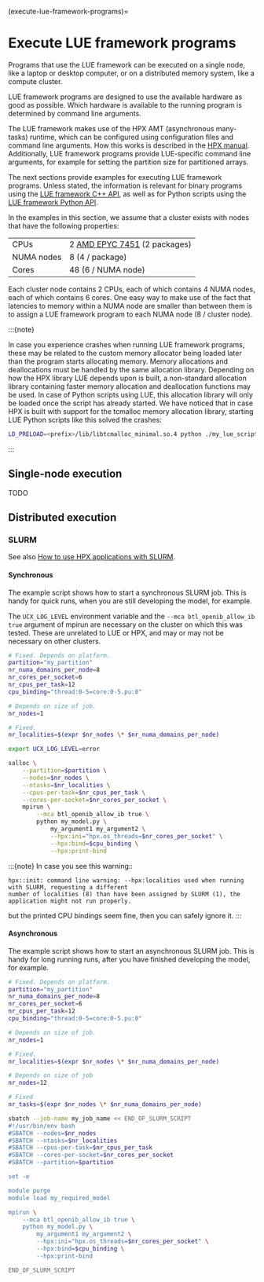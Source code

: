 (execute-lue-framework-programs)=

# Execute LUE framework programs

Programs that use the LUE framework can be executed on a single node, like a laptop or desktop computer, or on
a distributed memory system, like a compute cluster.

LUE framework programs are designed to use the available hardware as good as possible. Which hardware is
available to the running program is determined by command line arguments.

The LUE framework makes use of the HPX AMT (asynchronous many-tasks) runtime, which can be configured using
configuration files and command line arguments. How this works is described in the [HPX
manual](https://hpx-docs.stellar-group.org/latest/html/manual/launching_and_configuring_hpx_applications.html).
Additionally, LUE framework programs provide LUE-specific command line arguments, for example for setting the
partition size for partitioned arrays.

The next sections provide examples for executing LUE framework programs. Unless stated, the information is
relevant for binary programs using the [LUE framework C++ API](#lue-framework-cpp-api), as well as for Python
scripts using the [LUE framework Python API](#lue-framework-python-api).

In the examples in this section, we assume that a cluster exists with nodes that have the following
properties:

|            |     |
| ---        | --- |
| CPUs       | 2 [AMD EPYC 7451](https://www.amd.com/en/products/cpu/amd-epyc-7451) (2 packages) |
| NUMA nodes | 8 (4 / package) |
| Cores      | 48 (6 / NUMA node) |

Each cluster node contains 2 CPUs, each of which contains 4 NUMA nodes, each of which contains 6 cores. One
easy way to make use of the fact that latencies to memory within a NUMA node are smaller than between them is
to assign a LUE framework program to each NUMA node (8 / cluster node).

:::{note}

In case you experience crashes when running LUE framework programs, these may be related to the custom memory
allocator being loaded later than the program starts allocating memory. Memory allocations and deallocations
must be handled by the same allocation library. Depending on how the HPX library LUE depends upon is built, a
non-standard allocation library containing faster memory allocation and deallocation functions may be used. In
case of Python scripts using LUE, this allocation library will only be loaded once the script has already
started. We have noticed that in case HPX is built with support for the tcmalloc memory allocation library,
starting LUE Python scripts like this solved the crashes:

```bash
LD_PRELOAD=<prefix>/lib/libtcmalloc_minimal.so.4 python ./my_lue_script.py
```

:::


## Single-node execution

TODO


## Distributed execution


### SLURM

See also [How to use HPX applications with
SLURM](https://hpx-docs.stellar-group.org/latest/html/manual/running_on_batch_systems.html#how-to-use-hpx-applications-with-slurm).


#### Synchronous

The example script shows how to start a synchronous SLURM job. This is handy for quick runs, when you are
still developing the model, for example.

The `UCX_LOG_LEVEL` environment variable and the `--mca btl_openib_allow_ib true` argument of mpirun are
necessary on the cluster on which this was tested. These are unrelated to LUE or HPX, and may or may not be
necessary on other clusters.

```bash
# Fixed. Depends on platform.
partition="my_partition"
nr_numa_domains_per_node=8
nr_cores_per_socket=6
nr_cpus_per_task=12
cpu_binding="thread:0-5=core:0-5.pu:0"

# Depends on size of job.
nr_nodes=1

# Fixed.
nr_localities=$(expr $nr_nodes \* $nr_numa_domains_per_node)

export UCX_LOG_LEVEL=error

salloc \
    --partition=$partition \
    --nodes=$nr_nodes \
    --ntasks=$nr_localities \
    --cpus-per-task=$nr_cpus_per_task \
    --cores-per-socket=$nr_cores_per_socket \
    mpirun \
        --mca btl_openib_allow_ib true \
        python my_model.py \
            my_argument1 my_argument2 \
            --hpx:ini="hpx.os_threads=$nr_cores_per_socket" \
            --hpx:bind=$cpu_binding \
            --hpx:print-bind
```

:::{note}
In case you see this warning::

    hpx::init: command line warning: --hpx:localities used when running with SLURM, requesting a different
    number of localities (8) than have been assigned by SLURM (1), the application might not run properly.

but the printed CPU bindings seem fine, then you can safely ignore it.
:::

#### Asynchronous

The example script shows how to start an asynchronous SLURM job. This is handy for long running runs, after
you have finished developing the model, for example.

```bash
# Fixed. Depends on platform.
partition="my_partition"
nr_numa_domains_per_node=8
nr_cores_per_socket=6
nr_cpus_per_task=12
cpu_binding="thread:0-5=core:0-5.pu:0"

# Depends on size of job.
nr_nodes=1

# Fixed.
nr_localities=$(expr $nr_nodes \* $nr_numa_domains_per_node)

# Depends on size of job
nr_nodes=12

# Fixed
nr_tasks=$(expr $nr_nodes \* $nr_numa_domains_per_node)

sbatch --job-name my_job_name << END_OF_SLURM_SCRIPT
#!/usr/bin/env bash
#SBATCH --nodes=$nr_nodes
#SBATCH --ntasks=$nr_localities
#SBATCH --cpus-per-task=$nr_cpus_per_task
#SBATCH --cores-per-socket=$nr_cores_per_socket
#SBATCH --partition=$partition

set -e

module purge
module load my_required_model

mpirun \
    --mca btl_openib_allow_ib true \
    python my_model.py \
        my_argument1 my_argument2 \
        --hpx:ini="hpx.os_threads=$nr_cores_per_socket" \
        --hpx:bind=$cpu_binding \
        --hpx:print-bind

END_OF_SLURM_SCRIPT
```
